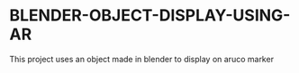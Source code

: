 # BLENDER-OBJECT-DISPLAY-USING-AR
This project uses an object made in blender to display on aruco marker
